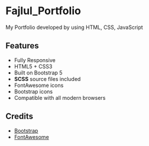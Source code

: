 # Fajlul_Portfolio
My Portfolio developed by using HTML, CSS, JavaScript

## Features

-  Fully Responsive
-  HTML5 + CSS3
-  Built on Bootstrap 5
-  **SCSS** source files included
-  FontAwesome icons
-  Bootstrap icons
-  Compatible with all modern browsers

## Credits

- [Bootstrap](http://getbootstrap.com/)
- [FontAwesome](http://fortawesome.github.io/Font-Awesome/)
